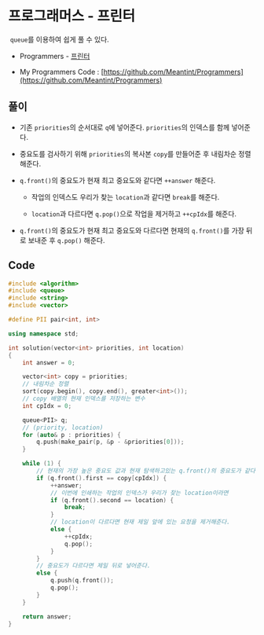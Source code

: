 # 프로그래머스 - 프린터

&nbsp;`queue`를 이용하여 쉽게 풀 수 있다.

- Programmers - [프린터](https://programmers.co.kr/learn/courses/30/lessons/42587)

- My Programmers Code : [https://github.com/Meantint/Programmers](https://github.com/Meantint/Programmers)

## 풀이

- 기존 `priorities`의 순서대로 `q`에 넣어준다. `priorities`의 인덱스를 함께 넣어준다.

- 중요도를 검사하기 위해 `priorities`의 복사본 `copy`를 만들어준 후 내림차순 정렬해준다.

- `q.front()`의 중요도가 현재 최고 중요도와 같다면 `++answer` 해준다.

  - 작업의 인덱스도 우리가 찾는 `location`과 같다면 `break`를 해준다.

  - `location`과 다르다면 `q.pop()`으로 작업을 제거하고 `++cpIdx`를 해준다.

- `q.front()`의 중요도가 현재 최고 중요도와 다르다면 현재의 `q.front()`를 가장 뒤로 보내준 후 `q.pop()` 해준다.

## Code

```cpp
#include <algorithm>
#include <queue>
#include <string>
#include <vector>

#define PII pair<int, int>

using namespace std;

int solution(vector<int> priorities, int location)
{
    int answer = 0;

    vector<int> copy = priorities;
    // 내림차순 정렬
    sort(copy.begin(), copy.end(), greater<int>());
    // copy 배열의 현재 인덱스를 저장하는 변수
    int cpIdx = 0;

    queue<PII> q;
    // (priority, location)
    for (auto& p : priorities) {
        q.push(make_pair(p, &p - &priorities[0]));
    }

    while (1) {
        // 현재의 가장 높은 중요도 값과 현재 탐색하고있는 q.front()의 중요도가 같다면
        if (q.front().first == copy[cpIdx]) {
            ++answer;
            // 이번에 인쇄하는 작업의 인덱스가 우리가 찾는 location이라면
            if (q.front().second == location) {
                break;
            }
            // location이 다르다면 현재 제일 앞에 있는 요청을 제거해준다.
            else {
                ++cpIdx;
                q.pop();
            }
        }
        // 중요도가 다르다면 제일 뒤로 넣어준다.
        else {
            q.push(q.front());
            q.pop();
        }
    }

    return answer;
}
```
